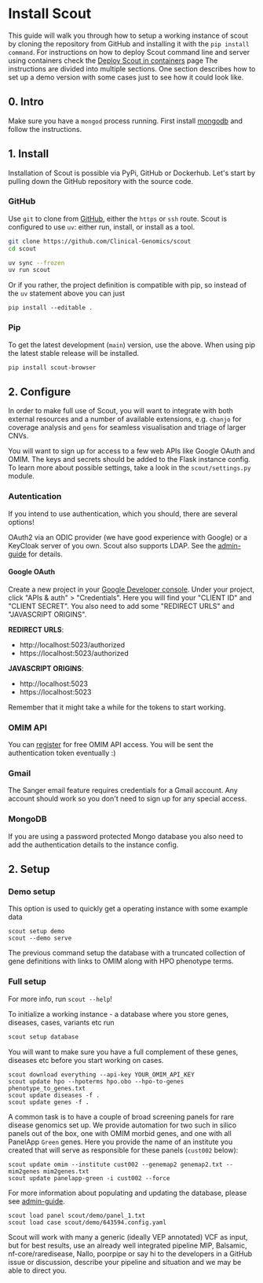 # Install Scout
This guide will walk you through how to setup a working instance of scout by cloning the repository from GitHub and installing it with the `pip install command`. For instructions on how to deploy Scout command line and server using containers check the [Deploy Scout in containers][containers] page
The instructions are divided into multiple sections.
One section describes how to set up a demo version with some cases just to see how it could look like.


## 0. Intro
Make sure you have a `mongod` process running. First install [mongodb][mongodb] and follow the instructions.


## 1. Install
Installation of Scout is possible via PyPi, GitHub or Dockerhub.
Let's start by pulling down the GitHub repository with the source code.

### GitHub

Use `git` to clone from [GitHub](https://github.com/Clinical-Genomics/scout), either the `https` or `ssh` route.
Scout is configured to use `uv`: either run, install, or install as a tool.

```bash
git clone https://github.com/Clinical-Genomics/scout
cd scout

uv sync --frozen
uv run scout
```
Or if you rather, the project definition is compatible with pip, so instead of the `uv` statement above you can just

```
pip install --editable .
```

### Pip

To get the latest development (`main`) version, use the above. When using pip the latest stable release will be installed.

```bash
pip install scout-browser
```


## 2. Configure
In order to make full use of Scout, you will want to integrate with both external resources and a number of available extensions,
e.g. `chanjo` for coverage analysis and `gens` for seamless visualisation and triage of larger CNVs.

You will want to sign up for access to a few web APIs like Google OAuth and
OMIM. The keys and secrets should be added to
the Flask instance config. To learn more about possible settings, take a
look in the ``scout/settings.py`` module.


### Autentication
If you intend to use authentication, which you should, there are several options!

OAuth2 via an ODIC provider (we have good experience with Google) or a KeyCloak server of you own. Scout also supports LDAP.
See the [admin-guide][admin-guide] for details.

#### Google OAuth
Create a new project in your [Google Developer console][google-console].
Under your project, click "APIs & auth" > "Credentials". Here you will
find your "CLIENT ID" and "CLIENT SECRET". You also need to add some
"REDIRECT URLS" and "JAVASCRIPT ORIGINS".

**REDIRECT URLS**:

  - http://localhost:5023/authorized
  - https://localhost:5023/authorized

**JAVASCRIPT ORIGINS**:

  - http://localhost:5023
  - https://localhost:5023

Remember that it might take a while for the tokens to start working.

### OMIM API
You can [register][omim-register] for free OMIM API access. You will be
sent the authentication token eventually :)

### Gmail
The Sanger email feature requires credentials for a Gmail account. Any
account should work so you don't need to sign up for any special access.

### MongoDB
If you are using a password protected Mongo database you also need to add
the authentication details to the instance config.

## 2. Setup

### Demo setup

This option is used to quickly get a operating instance with some example data

```
scout setup demo
scout --demo serve
```
The previous command setup the database with a truncated collection of gene definitions with links to OMIM along with HPO phenotype terms.

### Full setup

For more info, run `scout --help`!

To initialize a working instance - a database where you store genes, diseases, cases, variants etc run

```bash
scout setup database
```
You will want to make sure you have a full complement of these genes, diseases etc before you start working on cases.

```
scout download everything --api-key YOUR_OMIM_API_KEY
scout update hpo --hpoterms hpo.obo --hpo-to-genes phenotype_to_genes.txt
scout update diseases -f .
scout update genes -f .
```

A common task is to have a couple of broad screening panels for rare disease genomics set up. We provide automation for two such in silico panels
out of the box, one with OMIM morbid genes, and one with all PanelApp ``Green`` genes. Here you provide the name of an institute you created that
will serve as responsible for these panels (`cust002` below):
```
scout update omim --institute cust002 --genemap2 genemap2.txt --mim2genes mim2genes.txt
scout update panelapp-green -i cust002 --force
```

For more information about populating and updating the database, please see [admin-guide][admin-guide].

```
scout load panel scout/demo/panel_1.txt
scout load case scout/demo/643594.config.yaml
```

Scout will work with many a generic (ideally VEP annotated) VCF as input, but for best results, use an already well integrated pipeline
MIP, Balsamic, nf-core/raredisease, Nallo, poorpipe
or say hi to the developers in a GitHub issue or discussion, describe your pipeline and situation and we may be able to direct you.


[google-console]: https://console.developers.google.com/project
[omim-register]: http://omim.org/api
[mongodb]: https://docs.mongodb.com/manual/installation/
[admin-guide]: admin-guide/README.md
[containers]: admin-guide/containers/container-deploy.md
